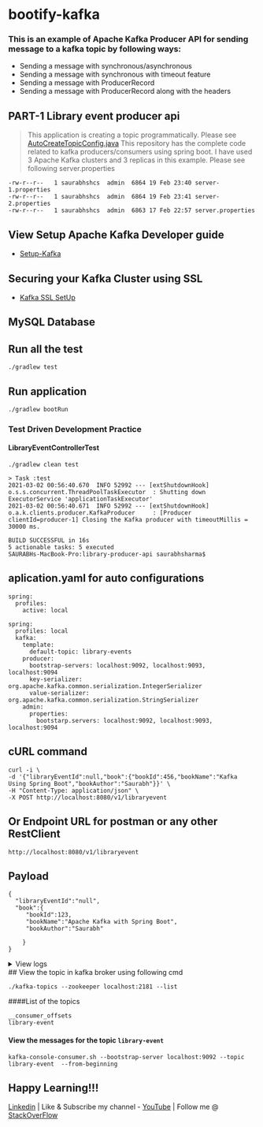# bootify-kafka

### This is an example of Apache Kafka Producer API for sending message to a kafka topic by following ways:
- Sending a message with synchronous/asynchronous
- Sending a message with synchronous with timeout feature
- Sending a message with ProducerRecord
- Sending a message with ProducerRecord along with the headers

## PART-1 Library event producer api
> This application is creating a topic programmatically. Please see [AutoCreateTopicConfig.java](https://github.com/saurabhshcs/apache-kafka-learning/blob/main/library-producer-api/src/main/java/com/techsharezone/library/producer/api/config/AutoCreateTopicConfig.java)
> This repository has the complete code related to kafka producers/consumers using spring boot.
> I have used 3 Apache Kafka clusters and 3 replicas in this example. 
> Please see following server.properties

```
-rw-r--r--   1 saurabhshcs  admin  6864 19 Feb 23:40 server-1.properties
-rw-r--r--   1 saurabhshcs  admin  6864 19 Feb 23:41 server-2.properties
-rw-r--r--   1 saurabhshcs  admin  6863 17 Feb 22:57 server.properties
```

## View Setup Apache Kafka Developer guide

- [Setup-Kafka](https://github.com/saurabhshcs/apache-kafka-developer-guide/blob/main/README.md)

## Securing your Kafka Cluster using SSL

- [Kafka SSL SetUp](https://github.com/saurabhshcs/apache-kafka-developer-guide/blob/main/Kafka_Security_config.md)

## MySQL Database

## Run all the test 

`
./gradlew test
`

## Run application
`
./gradlew bootRun
`

### Test Driven Development Practice

#### LibraryEventControllerTest

```
./gradlew clean test

> Task :test
2021-03-02 00:56:40.670  INFO 52992 --- [extShutdownHook] o.s.s.concurrent.ThreadPoolTaskExecutor  : Shutting down ExecutorService 'applicationTaskExecutor'
2021-03-02 00:56:40.671  INFO 52992 --- [extShutdownHook] o.a.k.clients.producer.KafkaProducer     : [Producer clientId=producer-1] Closing the Kafka producer with timeoutMillis = 30000 ms.

BUILD SUCCESSFUL in 16s
5 actionable tasks: 5 executed
SAURABHs-MacBook-Pro:library-producer-api saurabhsharma$ 

```

## aplication.yaml for auto configurations

```
spring:
  profiles:
    active: local
    
spring:
  profiles: local
  kafka:
    template:
      default-topic: library-events
    producer:
      bootstrap-servers: localhost:9092, localhost:9093, localhost:9094
      key-serializer: org.apache.kafka.common.serialization.IntegerSerializer
      value-serializer: org.apache.kafka.common.serialization.StringSerializer
    admin:
      properties:
        bootstarp.servers: localhost:9092, localhost:9093, localhost:9094
```

## cURL command

```
curl -i \
-d '{"libraryEventId":null,"book":{"bookId":456,"bookName":"Kafka Using Spring Boot","bookAuthor":"Saurabh"}}' \
-H "Content-Type: application/json" \
-X POST http://localhost:8080/v1/libraryevent
```

## Or Endpoint URL for postman or any other RestClient

```
http://localhost:8080/v1/libraryevent
````
## Payload

```
{
  "libraryEventId":"null",
  "book":{
	 "bookId":123,
	 "bookName":"Apache Kafka with Spring Boot",
	 "bookAuthor":"Saurabh"

	}
} 
```

<details><summary>View logs</summary>
<p>

#### Console Logs -01 [Asynchronous kafkaTemplate.sendDefault(key, value) invocation]

```
2021-03-01 23:31:16.508  INFO 51690 --- [nio-8080-exec-1] o.s.web.servlet.DispatcherServlet        : Completed initialization in 2 ms
2021-03-01 23:31:16.620  INFO 51690 --- [nio-8080-exec-1] c.t.l.p.a.c.LibraryEventController       : Before Sync libraryEvent..
2021-03-01 23:31:16.645  INFO 51690 --- [nio-8080-exec-1] o.a.k.clients.producer.ProducerConfig    : ProducerConfig values: 
        acks = 1
        batch.size = 16384
        bootstrap.servers = [localhost:9092, localhost:9093, localhost:9094]
        buffer.memory = 33554432
        client.dns.lookup = use_all_dns_ips
        client.id = producer-1
        compression.type = none
        connections.max.idle.ms = 540000
        delivery.timeout.ms = 120000
        enable.idempotence = false
        interceptor.classes = []
        internal.auto.downgrade.txn.commit = true
        key.serializer = class org.apache.kafka.common.serialization.IntegerSerializer
        linger.ms = 0
        max.block.ms = 60000
        max.in.flight.requests.per.connection = 5
        max.request.size = 1048576
        metadata.max.age.ms = 300000
        metadata.max.idle.ms = 300000
        metric.reporters = []
        metrics.num.samples = 2
        metrics.recording.level = INFO
        metrics.sample.window.ms = 30000
        partitioner.class = class org.apache.kafka.clients.producer.internals.DefaultPartitioner
        receive.buffer.bytes = 32768
        reconnect.backoff.max.ms = 1000
        reconnect.backoff.ms = 50
        request.timeout.ms = 30000
        retries = 2147483647
        retry.backoff.ms = 100
        sasl.client.callback.handler.class = null
        sasl.jaas.config = null
        sasl.kerberos.kinit.cmd = /usr/bin/kinit
        sasl.kerberos.min.time.before.relogin = 60000
        sasl.kerberos.service.name = null
        sasl.kerberos.ticket.renew.jitter = 0.05
        sasl.kerberos.ticket.renew.window.factor = 0.8
        sasl.login.callback.handler.class = null
        sasl.login.class = null
        sasl.login.refresh.buffer.seconds = 300
        sasl.login.refresh.min.period.seconds = 60
        sasl.login.refresh.window.factor = 0.8
        sasl.login.refresh.window.jitter = 0.05
        sasl.mechanism = GSSAPI
        security.protocol = PLAINTEXT
        security.providers = null
        send.buffer.bytes = 131072
        ssl.cipher.suites = null
        ssl.enabled.protocols = [TLSv1.2, TLSv1.3]
        ssl.endpoint.identification.algorithm = https
        ssl.engine.factory.class = null
        ssl.key.password = null
        ssl.keymanager.algorithm = SunX509
        ssl.keystore.location = null
        ssl.keystore.password = null
        ssl.keystore.type = JKS
        ssl.protocol = TLSv1.3
        ssl.provider = null
        ssl.secure.random.implementation = null
        ssl.trustmanager.algorithm = PKIX
        ssl.truststore.location = null
        ssl.truststore.password = null
        ssl.truststore.type = JKS
        transaction.timeout.ms = 60000
        transactional.id = null
        value.serializer = class org.apache.kafka.common.serialization.StringSerializer

2021-03-01 23:31:16.673  INFO 51690 --- [nio-8080-exec-1] o.a.kafka.common.utils.AppInfoParser     : Kafka version: 2.6.0
2021-03-01 23:31:16.674  INFO 51690 --- [nio-8080-exec-1] o.a.kafka.common.utils.AppInfoParser     : Kafka commitId: 62abe01bee039651
2021-03-01 23:31:16.674  INFO 51690 --- [nio-8080-exec-1] o.a.kafka.common.utils.AppInfoParser     : Kafka startTimeMs: 1614641476673
2021-03-01 23:31:16.685  INFO 51690 --- [ad | producer-1] org.apache.kafka.clients.Metadata        : [Producer clientId=producer-1] Cluster ID: QRxGzd66R6iVmc5qoW5Dqg
2021-03-01 23:31:16.753  INFO 51690 --- [nio-8080-exec-1] c.t.l.p.a.c.LibraryEventController       : SendResult values: SendResult [producerRecord=ProducerRecord(topic=library-events, partition=null, headers=RecordHeaders(headers = [], isReadOnly = true), key=null, value={"libraryEventId":null,"book":{"numberOfPages":0}}, timestamp=null), recordMetadata=library-events-0@10]
2021-03-01 23:31:16.753  INFO 51690 --- [nio-8080-exec-1] c.t.l.p.a.c.LibraryEventController       : After send libraryEvent..

```
### Console Logs -02 [Synchronous kafkaTemplate.sendDefault(key, value) invocation]

```
2021-03-01 23:31:21.927  INFO 51690 --- [nio-8080-exec-2] c.t.l.p.a.c.LibraryEventController       : Before Async libraryEvent..
2021-03-01 23:31:21.929  INFO 51690 --- [nio-8080-exec-2] c.t.l.p.a.c.LibraryEventController       : After send libraryEvent..
2021-03-01 23:31:21.930  INFO 51690 --- [ad | producer-1] c.t.l.p.a.producer.LibraryEventProducer  : The message sent successfully to the key[null] and the value is [{"libraryEventId":null,"book":{"numberOfPages":0}}]

```

### Console Logs -03 [Synchronous kafkaTemplate.send(TOPIC_NAME, key, value) with Headers]


```
2021-03-02 00:14:44.178  INFO 52506 --- [nio-8080-exec-3] c.t.l.p.a.c.LibraryEventController       : Before Async libraryEventWithSync..
2021-03-02 00:14:44.178  INFO 52506 --- [nio-8080-exec-3] c.t.l.p.a.c.LibraryEventController       : After send libraryEvent..
2021-03-02 00:14:44.186  INFO 52506 --- [ad | producer-1] c.t.l.p.a.producer.LibraryEventProducer  : The message sent successfully to the key[null] and the value is [{"libraryEventId":null,"book":{"numberOfPages":0},"libraryEventType":"NEW"}]

```
</p> </details>
## View the topic in kafka broker using following cmd

`./kafka-topics --zookeeper localhost:2181 --list`

####List of the topics
```
__consumer_offsets
library-event
```

#### View the messages for the topic `library-event`
`
kafka-console-consumer.sh --bootstrap-server localhost:9092 --topic library-event  --from-beginning
`

## Happy Learning!!!


[Linkedin](https://www.linkedin.com/in/saurabhshcs/) | Like & Subscribe my channel - [YouTube](https://www.youtube.com/channel/UCSQqjPw7_tfx1Ie4yYHbcxQ?pbjreload=102) | Follow me @ [StackOverFlow](https://stackoverflow.com/users/10719720/saurabhshcs?tab=profile)
